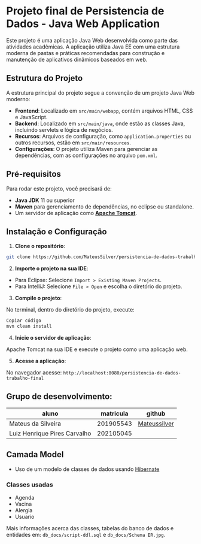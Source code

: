 # Projeto final de Persistencia de Dados - Java Web Application

Este projeto é uma aplicação Java Web desenvolvida como parte das atividades acadêmicas. A aplicação utiliza Java EE com uma estrutura moderna de pastas e práticas recomendadas para construção e manutenção de aplicativos dinâmicos baseados em web.

## Estrutura do Projeto

A estrutura principal do projeto segue a convenção de um projeto Java Web moderno:

- **Frontend**: Localizado em `src/main/webapp`, contém arquivos HTML, CSS e JavaScript.
- **Backend**: Localizado em `src/main/java`, onde estão as classes Java, incluindo servlets e lógica de negócios.
- **Recursos**: Arquivos de configuração, como `application.properties` ou outros recursos, estão em `src/main/resources`.
- **Configurações**: O projeto utiliza Maven para gerenciar as dependências, com as configurações no arquivo `pom.xml`.

## Pré-requisitos

Para rodar este projeto, você precisará de:

- **Java JDK** 11 ou superior
- **Maven** para gerenciamento de dependências, no eclipse ou standalone.
- Um servidor de aplicação como [**Apache Tomcat**](https://tomcat.apache.org/).

## Instalação e Configuração

1. **Clone o repositório**:

```bash
git clone https://github.com/MateusSilver/persistencia-de-dados-trabalho-final.git
```

2. **Importe o projeto na sua IDE**:

- Para Eclipse: Selecione `Import > Existing Maven Projects`.
- Para IntelliJ: Selecione `File > Open` e escolha o diretório do projeto.

3. **Compile o projeto**:

No terminal, dentro do diretório do projeto, execute:

```bash
Copiar código
mvn clean install
```

4. **Inicie o servidor de aplicação**:

Apache Tomcat na sua IDE e execute o projeto como uma aplicação web.

5. **Acesse a aplicação**:

No navegador acesse: `http://localhost:8080/persistencia-de-dados-trabalho-final`

## Grupo de desenvolvimento:

| aluno                        | matricula | github                                          |
| ---------------------------- | --------- | ----------------------------------------------- |
| Mateus da Silveira           | 201905543 | [Mateussilver](https://github.com/Mateussilver) |
| Luiz Henrique Pires Carvalho | 202105045 |                                                 |

## Camada Model

- Uso de um modelo de classes de dados usando [Hibernate](https://hibernate.org/)

### Classes usadas

- Agenda
- Vacina
- Alergia
- Usuario

Mais informações acerca das classes, tabelas do banco de dados e entidades em: `db_docs/script-ddl.sql` e `db_docs/Schema ER.jpg`.
